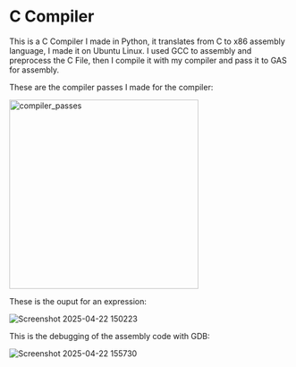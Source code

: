 # C Compiler
This is a C Compiler I made in Python, it translates from C to x86 assembly language, I made it on Ubuntu Linux. I used GCC to assembly and preprocess the C File, then I compile it with my compiler and pass it to GAS for assembly.

These are the compiler passes I made for the compiler:

<img width="338" alt="compiler_passes" src="https://github.com/user-attachments/assets/a53943b8-7b22-4a76-8ac5-09bb6c9a2b21" />

These is the ouput for an expression:

![Screenshot 2025-04-22 150223](https://github.com/user-attachments/assets/700272ac-0f71-4920-afa2-ab351ec104cf)

This is the debugging of the assembly code with GDB:

![Screenshot 2025-04-22 155730](https://github.com/user-attachments/assets/b7737258-d355-4292-8990-f4cb6abb2c18)
